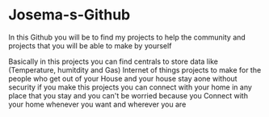# Josema-s-Github
In this Github you will be to find my  projects to help the community and projects that you will be able to make by yourself 



Basically in this projects you can find centrals to store data like (Temperature, humitdity and Gas) Internet of things projects to make for the people who get out of your House and your house stay aone without security if you make this projects you can connect with your home in any place that you stay and you can't be worried because you Connect with your home whenever you want and wherever you are 
